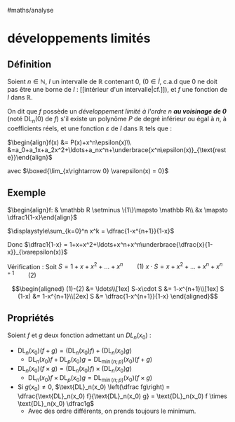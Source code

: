 #maths/analyse 
# développements limités

## Définition
Soient $n\in\mathbb N$,
$I$ un intervalle de $\mathbb R$ contenant $0$, ($0\in\dot I$, c.a.d que $0$ ne doit pas être une borne de $I$ : [[intérieur d'un intervalle|cf.]]),
et $f$ une fonction de $I$ dans $\mathbb R$.

On dit que $f$ possède un _développement limité à l'ordre $n$ **au voisinage de $0$**_ (noté $\text{DL}_n(0)$ de $f$) s'il existe un polynôme $P$ de degré inférieur ou égal à $n$, à coefficients réels, et une fonction $\varepsilon$ de $I$ dans $\mathbb R$ tels que :

$\begin{align}f(x) &= P(x)+x^n\epsilon(x)\\ &=a_0+a_1x+a_2x^2+\ldots+a_nx^n+\underbrace{x^n\epsilon(x)}_{\text{reste}}\end{align}$

avec $\boxed{\lim_{x\rightarrow 0} \varepsilon(x) = 0}$

## Exemple

$\begin{align}f: & \mathbb R \setminus \{1\}\mapsto \mathbb R\\ &x \mapsto \dfrac1{1-x}\end{align}$


$\displaystyle\sum_{k=0}^n x^k = \dfrac{1-x^{n+1}}{1-x}$

Donc $\dfrac1{1-x} = 1+x+x^2+\ldots+x^n+x^n\underbrace{\dfrac{x}{1-x}}_{\varepsilon(x)}$

Vérification :
Soit $S = 1+x+x^2+\ldots+x^n \hspace{2em}(1)$
$x\cdot S = x+x^2+\ldots+x^n+x^{n+1} \hspace{2em}(2)$

$$\begin{aligned}
(1)-(2) &= \ldots\\[1ex]
S-x\cdot S &= 1-x^{n+1}\\[1ex]
S (1-x) &= 1-x^{n+1}\\[2ex]
S &= \dfrac{1-x^{n+1}}{1-x}
\end{aligned}$$



## Propriétés
Soient $f$ et $g$ deux fonction admettant un $DL_n(x_0)$ :
 - $\text{DL}_n(x_0) (f+g) = (\text{DL}_n(x_0) f) + (\text{DL}_n(x_0) g)$
     - $\text{DL}_n(x_0) f + \text{DL}_p(x_0) g = \text{DL}_{\min (n; p)}(x_0) (f+g)$
 - $\text{DL}_n(x_0) (f\times g) = (\text{DL}_n(x_0) f) \times (\text{DL}_n(x_0) g)$
     - $\text{DL}_n(x_0) f \times \text{DL}_p(x_0) g = \text{DL}_{\min (n; p)}(x_0) (f\times g)$
 - Si $g(x_0)\neq0$, $\text{DL}_n(x_0) \left(\dfrac fg\right) = \dfrac{\text{DL}_n(x_0) f}{\text{DL}_n(x_0) g} = \text{DL}_n(x_0) f \times \text{DL}_n(x_0) \dfrac1g$
     - Avec des ordre différents, on prends toujours le minimum.

